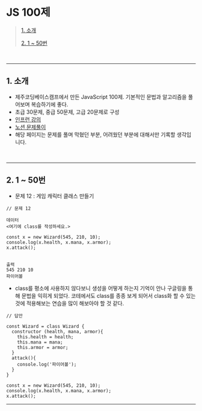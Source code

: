# JS 100제

> [1. 소개](#1-소개)
>
> [2. 1 ~ 50번](#2-1--50번)

<br><hr>

## 1. 소개

- 제주코딩베이스캠프에서 만든 JavaScript 100제. 기본적인 문법과 알고리즘을 풀어보며 복습하기에 좋다.
- 초급 30문제, 중급 50문제, 고급 20문제로 구성
- [인프런 강의](https://www.inflearn.com/course/%EC%A0%9C%EC%A3%BC%EC%BD%94%EB%94%A9-%EC%9E%90%EB%B0%94%EC%8A%A4%ED%81%AC%EB%A6%BD%ED%8A%B8-100%EC%A0%9C)
- [노션 문제풀이](https://www.notion.so/JS-100-94d97d294dd14c9b911a02c840fa9f2d)
- 해당 페이지는 문제를 풀며 막혔던 부분, 어려웠던 부분에 대해서만 기록할 생각입니다.

<br><hr>

## 2. 1 ~ 50번

- 문제 12 : 게임 캐릭터 클래스 만들기

```
// 문제 12

데이터
<여기에 class를 작성하세요.>

const x = new Wizard(545, 210, 10);
console.log(x.health, x.mana, x.armor);
x.attack();


출력
545 210 10
파이어볼
```

- class를 평소에 사용하지 않다보니 생성을 어떻게 하는지 기억이 안나 구글링을 통해 문법을 익히게 되었다. 코테에서도 class를 종종 보게 되어서 class화 할 수 있는 것에 적용해보는 연습을 많이 해보아야 할 것 같다.

```
// 답안

const Wizard = class Wizard {
  constructor (health, mana, armor){
    this.health = health;
    this.mana = mana;
    this.armor = armor;
  }
  attack(){
    console.log('파이어볼');
  }
}

const x = new Wizard(545, 210, 10);
console.log(x.health, x.mana, x.armor);
x.attack();
```

<hr>
